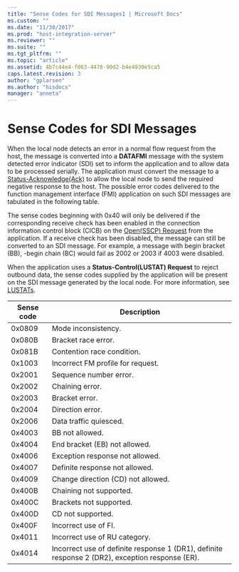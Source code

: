 ```yaml
---
title: "Sense Codes for SDI Messages1 | Microsoft Docs"
ms.custom: ""
ms.date: "11/30/2017"
ms.prod: "host-integration-server"
ms.reviewer: ""
ms.suite: ""
ms.tgt_pltfrm: ""
ms.topic: "article"
ms.assetid: 4b7c44e4-f063-4478-90d2-b4e4930e5ca5
caps.latest.revision: 3
author: "gplarsen"
ms.author: "hisdocs"
manager: "anneta"
---
```

# Sense Codes for SDI Messages
When the local node detects an error in a normal flow request from the host, the message is converted into a **DATAFMI** message with the system detected error indicator (SDI) set to inform the application and to allow data to be processed serially. The application must convert the message to a [Status-Acknowledge(Ack)](./status-acknowledge-ack-2.md) to allow the local node to send the required negative response to the host. The possible error codes delivered to the function management interface (FMI) application on such SDI messages are tabulated in the following table.  
  
 The sense codes beginning with 0x40 will only be delivered if the corresponding receive check has been enabled in the connection information control block (CICB) on the [Open(SSCP) Request](./open-sscp-request2.md) from the application. If a receive check has been disabled, the message can still be converted to an SDI message. For example, a message with begin bracket (BB), -begin chain (BC) would fail as 2002 or 2003 if 4003 were disabled.  
  
 When the application uses a **Status-Control(LUSTAT) Request** to reject outbound data, the sense codes supplied by the application will be present on the SDI message generated by the local node. For more information, see [LUSTATs](../core/lustats]1.md).  
  
|Sense code|Description|  
|----------------|-----------------|  
|0x0809|Mode inconsistency.|  
|0x080B|Bracket race error.|  
|0x081B|Contention race condition.|  
|0x1003|Incorrect FM profile for request.|  
|0x2001|Sequence number error.|  
|0x2002|Chaining error.|  
|0x2003|Bracket error.|  
|0x2004|Direction error.|  
|0x2006|Data traffic quiesced.|  
|0x4003|BB not allowed.|  
|0x4004|End bracket (EB) not allowed.|  
|0x4006|Exception response not allowed.|  
|0x4007|Definite response not allowed.|  
|0x4009|Change direction (CD) not allowed.|  
|0x400B|Chaining not supported.|  
|0x400C|Brackets not supported.|  
|0x400D|CD not supported.|  
|0x400F|Incorrect use of FI.|  
|0x4011|Incorrect use of RU category.|  
|0x4014|Incorrect use of definite response 1 (DR1), definite response 2 (DR2), exception response (ER).|